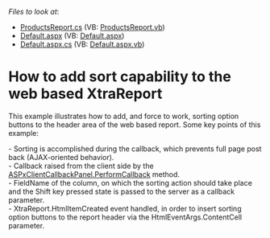 <!-- default file list -->
*Files to look at*:

* [ProductsReport.cs](./CS/WebSite/App_Code/ProductsReport.cs) (VB: [ProductsReport.vb](./VB/WebSite/App_Code/ProductsReport.vb))
* [Default.aspx](./CS/WebSite/Default.aspx) (VB: [Default.aspx](./VB/WebSite/Default.aspx))
* [Default.aspx.cs](./CS/WebSite/Default.aspx.cs) (VB: [Default.aspx.vb](./VB/WebSite/Default.aspx.vb))
<!-- default file list end -->
# How to add sort capability to the web based XtraReport


<p>This example illustrates how to add, and force to work, sorting option buttons to the header area of the web based report. Some key points of this example:</p>
<p>- Sorting is accomplished during the callback, which prevents full page post back (AJAX-oriented behavior).<br /> - Callback raised from the client side by the <a href="http://documentation.devexpress.com/#AspNet/DevExpressWebASPxCallbackPanelScriptsASPxClientCallbackPanel_PerformCallbacktopic"><u>ASPxClientCallbackPanel.PerformCallback</u></a> method.<br /> - FieldName of the column, on which the sorting action should take place and the Shift key pressed state is passed to the server as a callback parameter.<br /> - XtraReport.HtmlItemCreated event handled, in order to insert sorting option buttons to the report header via the HtmlEventArgs.ContentCell parameter.</p>

<br/>


